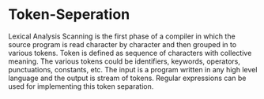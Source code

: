 # Token-Seperation
Lexical Analysis
Scanning is the first phase of a compiler in which the source program is read character by character and then grouped in to various tokens.
Token is defined as sequence of characters with collective meaning. The various tokens could be identifiers, keywords, operators, 
punctuations, constants, etc. The input is a program written in any high level language and the output is stream of tokens. 
Regular expressions can be used for implementing this token separation.
